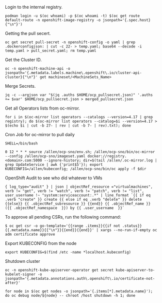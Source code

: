 Login to the internal registry.

`podman login -u $(oc whoami) -p $(oc whoami -t) $(oc get route default-route -n openshift-image-registry -o jsonpath='{.spec.host}{"\n"}')`

Getting the pull secert.

`oc get secret pull-secret -n openshift-config -o yaml | grep .dockerconfigjson: | cut -c 22- > temp.yaml; base64 --decode -i temp.yaml > pull_secret.yaml; rm temp.yaml`

Get the Cluster ID.

`oc -n openshift-machine-api -o jsonpath='{.metadata.labels.machine\.openshift\.io/cluster-api-cluster}{"\n"}' get machineset/<MachineSets_Name>`

Merge Secrets.

`jq -c --argjson var "$(jq .auths $HOME/ocp_pullsecret.json)" '.auths += $var' $HOME/ocp_pullsecret.json > merged_pullsecret.json`

Get all Operators lists from oc-mirror.

`for i in $(oc-mirror list operators --catalogs --version=4.17 | grep registry); do $(oc-mirror list operators --catalog=$i --version=4.17 > $(echo $i | cut -b 27- | rev | cut -b 7- | rev).txt); done`

Cron Job for oc-mirror to pull daily

```
SHELL=/bin/bash

0 12 * * * source /allen/ocp-sno/env.sh; /allen/ocp-sno/bin/oc-mirror --config /allen/ocp-sno/imageset.yaml docker://registry.<domain>.com:5000 --ignore-history; dir=$(tail /allen/.oc-mirror.log | grep UpdateService | awk {'print$5'}); export KUBECONFIG=/allen/kubeconfig; /allen/ocp-sno/bin/oc apply -f $dir
```

OpenShift Audit to see who did whatever to VMs

```
{ log_type="audit" } | json | objectRef_resource ="virtualmachines", verb != "get", verb != "watch", verb != "patch", verb != "list", user_username !~ "system:serviceaccount:.*" | line_format `{{ if eq .verb "create" }} create {{ else if eq .verb "delete" }} delete {{else}} {{ .objectRef_subresource }} {{end}} {{ .objectRef_name }} ({{ .objectRef_namespace  }}) by {{ .user_username  }}`
```


To approve all pending CSRs, run the following command:

`$ oc get csr -o go-template='{{range .items}}{{if not .status}}{{.metadata.name}}{{"\n"}}{{end}}{{end}}' | xargs --no-run-if-empty oc adm certificate approve`


Export KUBECONFIG from the node

`export KUBECONFIG=$(find /etc -name *localhost.kubeconfig)`


Shutdown cluster

`oc -n openshift-kube-apiserver-operator get secret kube-apiserver-to-kubelet-signer -o jsonpath='{.metadata.annotations.auth\.openshift\.io/certificate-not-after}'`

`for node in $(oc get nodes -o jsonpath='{.items[*].metadata.name}'); do oc debug node/${node} -- chroot /host shutdown -h 1; done`
